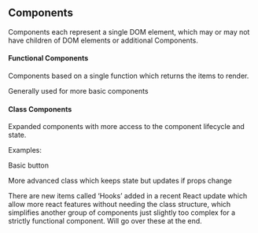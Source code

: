 ## Components

Components each represent a single DOM element, which may or may not have children of DOM elements or additional Components.

#### Functional Components

Components based on a single function which returns the items to render.

Generally used for more basic components

#### Class Components

Expanded components with more access to the component lifecycle and state.

Examples:

Basic button

More advanced class which keeps state but updates if props change

There are new items called ‘Hooks’ added in a recent React update which allow more react features without needing the class structure, which simplifies another group of components just slightly too complex for a strictly functional component. Will go over these at the end.